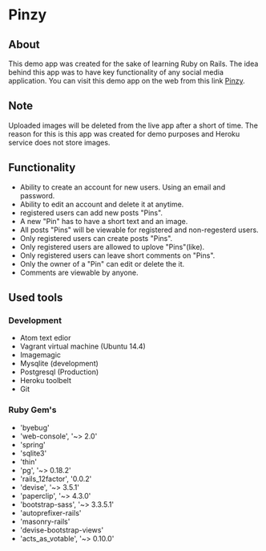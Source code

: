 Pinzy
=====

About
-----
This demo app was created for the sake of learning Ruby on Rails. The idea
  behind this app was to have key functionality of any social media application. You can visit this demo app on the web from this link [Pinzy](https://pinzzy.herokuapp.com/).

  Note
  ----
  Uploaded images will be deleted from the live app after a short of time. The reason for this is this app was created for demo purposes and Heroku service does not store images.

  Functionality
  -------------
  * Ability to create an account for new users. Using an email and
    password.
  * Ability to edit an account and delete it at anytime.
  * registered users can add new posts "Pins".
  * A new "Pin" has to have a short text and an image.
  * All posts "Pins" will be viewable for registered and non-regesterd users.
  * Only registered users can create posts "Pins".
  * Only registered users are allowed to uplove "Pins"(like).
  * Only registered users can leave short comments on "Pins".
  * Only the owner of a "Pin" can  edit or delete the it.
  * Comments are viewable by anyone.

  Used tools
   ----------

  ### Development
  * Atom text edior
  * Vagrant virtual machine (Ubuntu 14.4)
  * Imagemagic
  * Mysqlite (development)
  * Postgresql (Production)
  * Heroku toolbelt
  * Git

 ### Ruby Gem's
  * 'byebug'
  * 'web-console', '~> 2.0'
  * 'spring'
  * 'sqlite3'
  * 'thin'
  * 'pg', '~> 0.18.2'
  * 'rails_12factor', '0.0.2'
  * 'devise', '~> 3.5.1'
  * 'paperclip', '~> 4.3.0'
  * 'bootstrap-sass', '~> 3.3.5.1'
  * 'autoprefixer-rails'
  * 'masonry-rails'
  * 'devise-bootstrap-views'
  * 'acts_as_votable', '~> 0.10.0'
